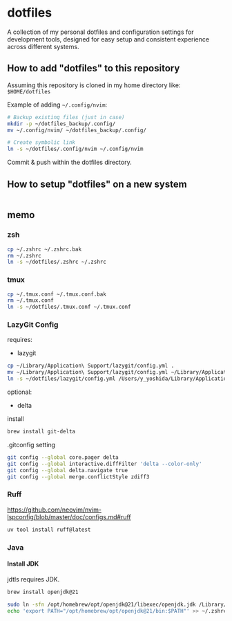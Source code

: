 # dotfiles

A collection of my personal dotfiles and configuration settings for development tools, designed for easy setup and consistent experience across different systems.

## How to add "dotfiles" to this repository

Assuming this repository is cloned in my home directory like:
`$HOME/dotfiles`

Example of adding `~/.config/nvim`:

```bash
# Backup existing files (just in case)
mkdir -p ~/dotfiles_backup/.config/
mv ~/.config/nvim/ ~/dotfiles_backup/.config/

# Create symbolic link
ln -s ~/dotfiles/.config/nvim ~/.config/nvim
```

Commit & push within the dotfiles directory.

## How to setup "dotfiles" on a new system

```bash

```

## memo

### zsh

```bash
cp ~/.zshrc ~/.zshrc.bak
rm ~/.zshrc
ln -s ~/dotfiles/.zshrc ~/.zshrc
```

### tmux

```bash
cp ~/.tmux.conf ~/.tmux.conf.bak
rm ~/.tmux.conf
ln -s ~/dotfiles/.tmux.conf ~/.tmux.conf
```

### LazyGit Config

requires:

- lazygit

```bash
cp ~/Library/Application\ Support/lazygit/config.yml .
mv ~/Library/Application\ Support/lazygit/config.yml ~/Library/Application\ Support/lazygit/config.yml.bk
ln -s ~/dotfiles/lazygit/config.yml /Users/y_yoshida/Library/Application\ Support/lazygit/config.yml
```

optional:

- delta

install

```bash
brew install git-delta
```

.gitconfig setting

```bash
git config --global core.pager delta
git config --global interactive.diffFilter 'delta --color-only'
git config --global delta.navigate true
git config --global merge.conflictStyle zdiff3
```

### Ruff

https://github.com/neovim/nvim-lspconfig/blob/master/doc/configs.md#ruff

```bash
uv tool install ruff@latest
```

### Java

#### Install JDK

jdtls requires JDK.

```bash
brew install openjdk@21

sudo ln -sfn /opt/homebrew/opt/openjdk@21/libexec/openjdk.jdk /Library/Java/JavaVirtualMachines/openjdk-21.jdk
echo 'export PATH="/opt/homebrew/opt/openjdk@21/bin:$PATH"' >> ~/.zshrc
```
